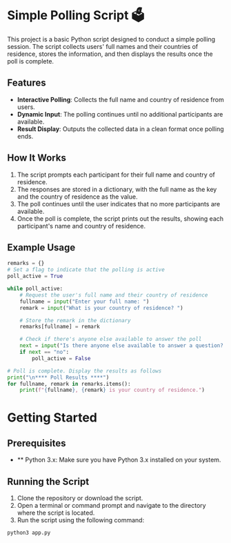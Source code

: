# Simple Polling Script 🗳️

This project is a basic Python script designed to conduct a simple polling session. The script collects users' full names and their countries of residence, stores the information, and then displays the results once the poll is complete.

## Features
- **Interactive Polling**: Collects the full name and country of residence from users.
- **Dynamic Input**: The polling continues until no additional participants are available.
- **Result Display**: Outputs the collected data in a clean format once polling ends.

## How It Works
1. The script prompts each participant for their full name and country of residence.
2. The responses are stored in a dictionary, with the full name as the key and the country of residence as the value.
3. The poll continues until the user indicates that no more participants are available.
4. Once the poll is complete, the script prints out the results, showing each participant's name and country of residence.

## Example Usage
```python
remarks = {}
# Set a flag to indicate that the polling is active
poll_active = True

while poll_active:
    # Request the user's full name and their country of residence
    fullname = input("Enter your full name: ")
    remark = input("What is your country of residence? ")

    # Store the remark in the dictionary
    remarks[fullname] = remark

    # Check if there's anyone else available to answer the poll
    next = input("Is there anyone else available to answer a question? (yes/no) ").lower()
    if next == "no":
        poll_active = False

# Poll is complete. Display the results as follows
print("\n**** Poll Results ****")
for fullname, remark in remarks.items():
    print(f"{fullname}, {remark} is your country of residence.")

```

# Getting Started
## Prerequisites
- ** Python 3.x: Make sure you have Python 3.x installed on your system.

## Running the Script
1. Clone the repository or download the script.
2. Open a terminal or command prompt and navigate to the directory where the script is located.
3. Run the script using the following command:
``` bash
python3 app.py
```
